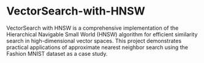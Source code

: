 # VectorSearch-with-HNSW
VectorSearch with HNSW is a comprehensive implementation of the Hierarchical Navigable Small World (HNSW) algorithm for efficient similarity search in high-dimensional vector spaces. This project demonstrates practical applications of approximate nearest neighbor search using the Fashion MNIST dataset as a case study.
